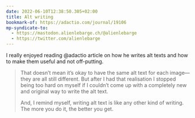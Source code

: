```yaml
---
date: 2022-06-10T12:38:50.305+02:00
title: Alt writing
bookmark-of: https://adactio.com/journal/19106
mp-syndicate-to:
  - https://mastodon.alienlebarge.ch/@alienlebarge
  - https://twitter.com/alienlebarge
---
```

I really enjoyed reading @adactio article on how he writes alt texts and how to make them useful and not off-putting.

> That doesn’t mean it’s okay to have the same alt text for each image—they are all still different. But after I had that realisation I stopped being too hard on myself if I couldn’t come up with a completely new and original way to write the alt text.
> 
> And, I remind myself, writing alt text is like any other kind of writing. The more you do it, the better you get.
